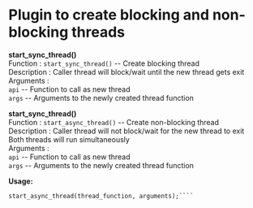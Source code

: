 # Plugin to create blocking and non-blocking threads

**start_sync_thread()**<br>
Function    : ```start_sync_thread()``` -- Create blocking thread<br>
Description : Caller thread will block/wait until the new thread gets exit<br>
Arguments   :<br>
    ```api```  --   Function to call as new thread<br>
    ```args``` --   Arguments to the newly created thread function

**start_sync_thread()**<br>
Function    : ```start_async_thread()``` -- Create non-blocking thread<br>
Description : Caller thread will not block/wait for the new thread to exit<br>
              Both threads will run simultaneously<br>
Arguments   :<br>
    ```api```  --   Function to call as new thread<br>
    ```args``` --   Arguments to the newly created thread function<br>

**Usage:**<br>
````start_sync_thread(thread_function, arguments);<br>
start_async_thread(thread_function, arguments);````
